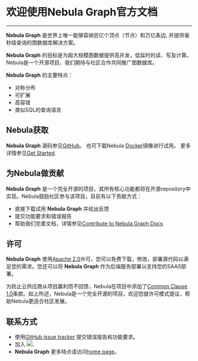 # 欢迎使用Nebula Graph官方文档
---

**Nebula Graph** 是世界上唯一能够容纳百亿个顶点（节点）和万亿条边, 并提供毫秒级查询的图数据库解决方案。

**Nebula Graph** 的目标是为超大规模图数据提供高并发，低延时的读、写及计算。Nebula是一个开源项目，我们期待与社区合作共同推广图数据库。

**Nebula Graph** 的主要特点：

 * 对称分布
 * 可扩展
 * 高容错
 * 类似SQL的查询语言

## Nebula获取 ##

**Nebula Graph** 源码参见[GitHub](https://github.com/vesoft-inc/nebula)。
也可下载Nebula [Docker](https://hub.docker.com/r/vesoft/nebula-graph/tags)镜像进行试用。
更多详情参见[Get Started](cn-get-started.md).

## 为Nebula做贡献 ##

**Nebula Graph** 是一个完全开源的项目，其所有核心功能都将在开源repository中实现。Nebula鼓励社区参与该项目，目前有以下贡献方式：

* 直接下载试用 **Nebula Graph** 并给出反馈
* 提交功能要求和错误报告
* 帮助我们完善文档，详情参见[Contribute to Nebula Graph Docs](cn-contribute-to-documentation.md)

## 许可 ###
**Nebula Graph** 使用[Apache 2.0](https://www.apache.org/licenses/LICENSE-2.0)许可，您可以免费下载，修改，部署源代码以满足您的需求。您还可以将 **Nebula Graph** 作为后端服务部署以支持您的SAAS部署。

为防止云供应商从项目赢利而不回馈，Nebula在项目中添加了[Common Clause 1.0](https://commonsclause.com/)条款。如上所述，Nebula是一个完全开源的项目，欢迎您就许可模式提议，帮助Nebula更适合社区发展。
## 联系方式
- 使用[GitHub issue tracker](https://github.com/vesoft-inc/nebula/issues) 提交错误报告和功能要求。
- 加入 [![](https://img.shields.io/badge/slack-nebula-519dd9.svg)](https://nebulagraph.slack.com/archives/DJQC9P0H5/p1557815158000200).
- **Nebula Graph** 更多特点请访问[home page](http://nebula-graph.io/)。
